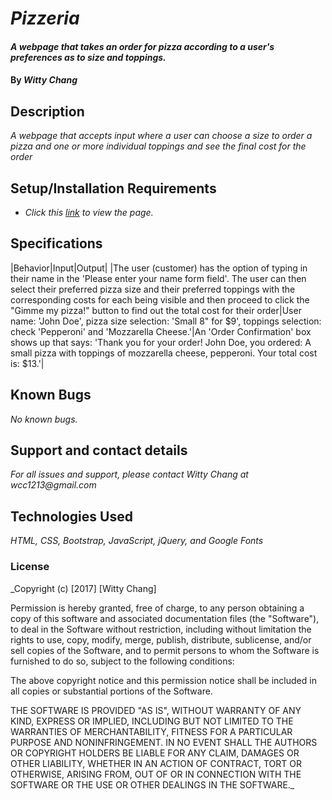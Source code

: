 # _Pizzeria_

#### _A webpage that takes an order for pizza according to a user's preferences as to size and toppings._

#### By _**Witty Chang**_

## Description

_A webpage that accepts input where a user can choose a size to order a pizza and one or more individual toppings and see the final cost for the order_

## Setup/Installation Requirements

* _Click this [link](https://wcchang1382.github.io/pizzeria/) to view the page._


## Specifications
|Behavior|Input|Output|
|The user (customer) has the option of typing in their name in the 'Please enter your name form field'. The user can then select their preferred pizza size and their preferred toppings with the corresponding costs for each being visible and then proceed to click the "Gimme my pizza!" button to find out the total cost for their order|User name: 'John Doe', pizza size selection: 'Small 8" for $9', toppings selection: check 'Pepperoni' and 'Mozzarella Cheese.'|An 'Order Confirmation' box shows up that says: 'Thank you for your order! John Doe, you ordered: A small pizza with toppings of mozzarella cheese, pepperoni. Your total cost is: $13.'|

## Known Bugs

_No known bugs._

## Support and contact details

_For all issues and support, please contact Witty Chang at wcc1213@gmail.com_

## Technologies Used

_HTML, CSS, Bootstrap, JavaScript, jQuery, and Google Fonts_

### License

_Copyright (c) [2017] [Witty Chang]

Permission is hereby granted, free of charge, to any person obtaining a copy
of this software and associated documentation files (the "Software"), to deal
in the Software without restriction, including without limitation the rights
to use, copy, modify, merge, publish, distribute, sublicense, and/or sell
copies of the Software, and to permit persons to whom the Software is
furnished to do so, subject to the following conditions:

The above copyright notice and this permission notice shall be included in all
copies or substantial portions of the Software.

THE SOFTWARE IS PROVIDED "AS IS", WITHOUT WARRANTY OF ANY KIND, EXPRESS OR
IMPLIED, INCLUDING BUT NOT LIMITED TO THE WARRANTIES OF MERCHANTABILITY,
FITNESS FOR A PARTICULAR PURPOSE AND NONINFRINGEMENT. IN NO EVENT SHALL THE
AUTHORS OR COPYRIGHT HOLDERS BE LIABLE FOR ANY CLAIM, DAMAGES OR OTHER
LIABILITY, WHETHER IN AN ACTION OF CONTRACT, TORT OR OTHERWISE, ARISING FROM,
OUT OF OR IN CONNECTION WITH THE SOFTWARE OR THE USE OR OTHER DEALINGS IN THE
SOFTWARE._

